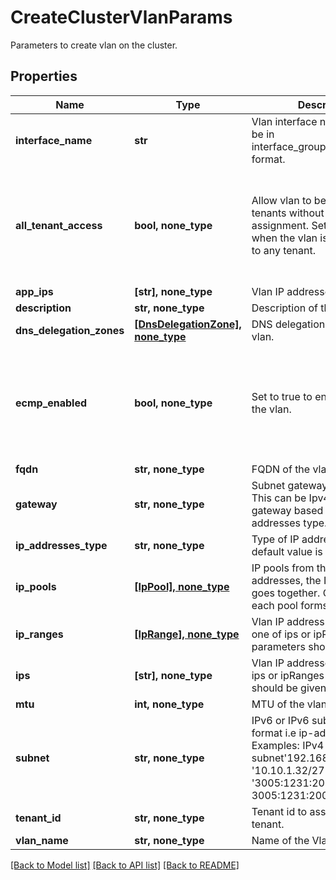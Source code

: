 # CreateClusterVlanParams

Parameters to create vlan on the cluster.

## Properties
Name | Type | Description | Notes
------------ | ------------- | ------------- | -------------
**interface_name** | **str** | Vlan interface name, it should be in interface_group_name.vlan_id format. | 
**all_tenant_access** | **bool, none_type** | Allow vlan to be used by all tenants without explicit assignment. Set to true only when the vlan is not assigned to any tenant. | [optional]  if omitted the server will use the default value of False
**app_ips** | **[str], none_type** | Vlan IP addresses for apps. | [optional] 
**description** | **str, none_type** | Description of the vlan. | [optional] 
**dns_delegation_zones** | [**[DnsDelegationZone], none_type**](DnsDelegationZone.md) | DNS delegation zones of the vlan. | [optional] 
**ecmp_enabled** | **bool, none_type** | Set to true to enable ECMP in the vlan. | [optional]  if omitted the server will use the default value of False
**fqdn** | **str, none_type** | FQDN of the vlan. | [optional] 
**gateway** | **str, none_type** | Subnet gateway of the vlan. This can be Ipv4 or Ipv6 gateway based on the IP addresses type. | [optional] 
**ip_addresses_type** | **str, none_type** | Type of IP addresses. The default value is Ipv4. | [optional] 
**ip_pools** | [**[IpPool], none_type**](IpPool.md) | IP pools from the vlan ip addresses, the IPs in a pool goes together. One IP from each pool forms a VIP group. | [optional] 
**ip_ranges** | [**[IpRange], none_type**](IpRange.md) | Vlan IP address ranges, only one of ips or ipRanges parameters should be given. | [optional] 
**ips** | **[str], none_type** | Vlan IP addresses, only one of ips or ipRanges parameters should be given. | [optional] 
**mtu** | **int, none_type** | MTU of the vlan. | [optional] 
**subnet** | **str, none_type** | IPv6 or IPv6 subnet in CIDR format i.e ip-address/prefix. Examples: IPv4 subnet&#39;192.168.0.101/24&#39;, &#39;10.10.1.32/27&#39;. IPv6 subnet &#39;3005:1231:2006:0025::0/96&#39;, 3005:1231:2006:0025::0/128 | [optional] 
**tenant_id** | **str, none_type** | Tenant id to assign vlan to a tenant. | [optional] 
**vlan_name** | **str, none_type** | Name of the Vlan. | [optional] 

[[Back to Model list]](../README.md#documentation-for-models) [[Back to API list]](../README.md#documentation-for-api-endpoints) [[Back to README]](../README.md)


